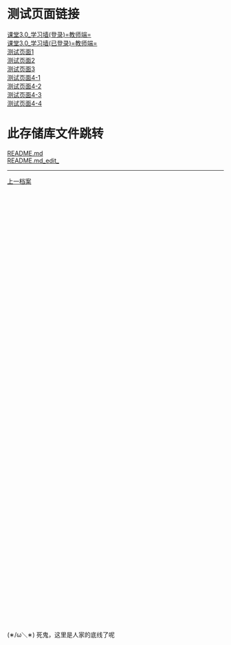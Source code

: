 # 测试页面链接
[课堂3.0_学习墙(登录)=教师端=](https://xido81.github.io/xiaf-ts-1/wapc/1/linksys/1/link?url=https://xxq.iclass30.com/auth/login/&mode=2)<br/>
[课堂3.0_学习墙(已登录)=教师端=](https://xido81.github.io/xiaf-ts-1/wapc/1/linksys/1/link?url=https://xxq.iclass30.com/dashboard/publish/&mode=2)<br/>
[测试页面1](https://xido81.github.io/xiaf-ts-1/wapc/1/help/ca/index.html)<br/>
[测试页面2](https://xido81.github.io/xiaf-ts-1/ckplayer/index.html)<br/>
[测试页面3](https://xido81.github.io/xiaf-ts-1/test/2/index.html)<br/>
[测试页面4-1](https://xido81.github.io/xiaf-ts-1/wapc/1/linksys/1/link?url=https://www.baidu.com/&verify=1)<br/>
[测试页面4-2](https://xido81.github.io/xiaf-ts-1/wapc/1/linksys/1/link?url=https://www.baidu.com/&verify=1&refuse=1)<br/>
[测试页面4-3](https://xido81.github.io/xiaf-ts-1/wapc/1/linksys/1/link?url=https://www.baidu.com/&verify=1&password=12345)<br/>
[测试页面4-4](https://xido81.github.io/xiaf-ts-1/wapc/1/linksys/1/link?url=https://xido81.github.io/xiaf-ts-1/wapc/1/linksys/1/link?url=https://xido81.github.io/xiaf-ts-1/wapc/1/linksys/1/link?url=555&verify=1&password=123&mode=1&verify=1)

# 此存储库文件跳转
[README.md](https://github.com/xido81/xiaf-ts-1/blob/master/README.md)<br/>
[README.md_edit_](https://github.com/xido81/xiaf-ts-1/edit/master/README.md)

***
<a href="https://github.com/xido81/xiaf-ts-1/tree/master/">上一档案</a>

<br/><br/><br/><br/><br/><br/><br/><br/><br/><br/><br/><br/><br/><br/><br/><br/><br/><br/><br/><br/><br/><br/><br/><br/><br/><br/><br/><br/><br/><br/><br/><br/><br/><br/><br/><br/><br/><br/><br/><br/><br/><br/><br/><br/><br/><br/><br/><br/><br/><br/><br/><br/><br/><br/><br/><br/><br/><br/><br/><br/>
<a>(&lowast;/ω＼&lowast;) 死鬼，这里是人家的底线了呢</a>
